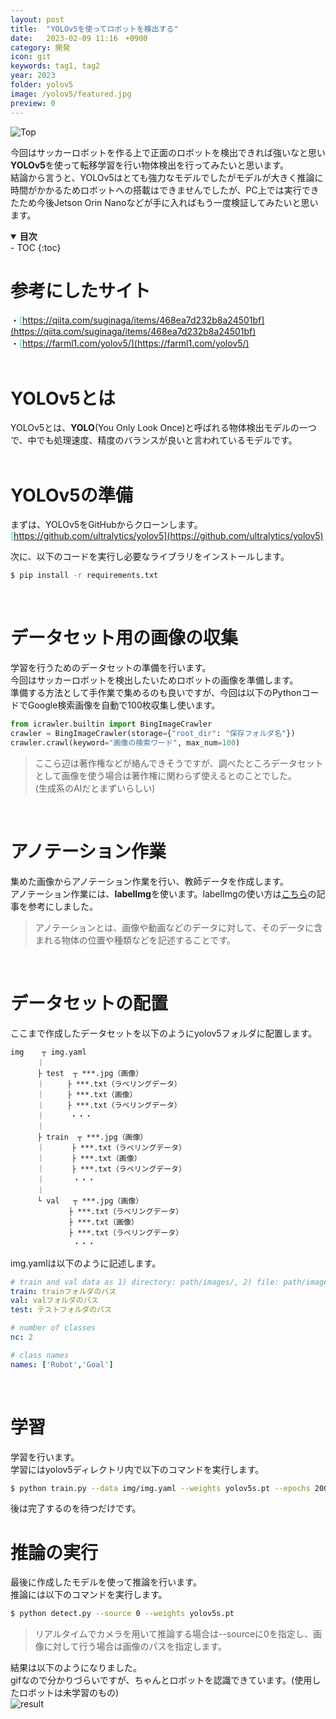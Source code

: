 ```yaml
---
layout: post
title:  "YOLOv5を使ってロボットを検出する"
date:   2023-02-09 11:16　+0900
category: 開発
icon: git
keywords: tag1, tag2
year: 2023
folder: yolov5
image: /yolov5/featured.jpg
preview: 0
---
```


![Top]({{site.baseurl}}/post-img/開発/yolov5/yolov5.gif)

今回はサッカーロボットを作る上で正面のロボットを検出できれば強いなと思い**YOLOv5**を使って転移学習を行い物体検出を行ってみたいと思います。<br>
結論から言うと、YOLOv5はとても強力なモデルでしたがモデルが大きく推論に時間がかかるためロボットへの搭載はできませんでしたが、PC上では実行できたため今後Jetson Orin Nanoなどが手に入ればもう一度検証してみたいと思います。

<details open markdown="block">
  <summary><b>目次</b></summary>
- TOC
{:toc}
</details>

# 参考にしたサイト
・<span style="color: #00FF66; ">[https://qiita.com/suginaga/items/468ea7d232b8a24501bf](https://qiita.com/suginaga/items/468ea7d232b8a24501bf)</span>
<br>
・<span style="color: #00FF66; ">[https://farml1.com/yolov5/](https://farml1.com/yolov5/)</span>
<br><br>

# YOLOv5とは
YOLOv5とは、**YOLO**(You Only Look Once)と呼ばれる物体検出モデルの一つで、中でも処理速度、精度のバランスが良いと言われているモデルです。<br>
<br>

# YOLOv5の準備
まずは、YOLOv5をGitHubからクローンします。<br>
<span style="color: #00FF66; ">[https://github.com/ultralytics/yolov5](https://github.com/ultralytics/yolov5)</span>
<br>

次に、以下のコードを実行し必要なライブラリをインストールします。<br>
```bash
$ pip install -r requirements.txt
```
<br>

# データセット用の画像の収集
学習を行うためのデータセットの準備を行います。<br>
今回はサッカーロボットを検出したいためロボットの画像を準備します。<br>
準備する方法として手作業で集めるのも良いですが、今回は以下のPythonコードでGoogle検索画像を自動で100枚収集し使います。<br>
```python
from icrawler.builtin import BingImageCrawler
crawler = BingImageCrawler(storage={"root_dir": "保存フォルダ名"})
crawler.crawl(keyword="画像の検索ワード", max_num=100)
```

> ここら辺は著作権などが絡んできそうですが、調べたところデータセットとして画像を使う場合は著作権に関わらず使えるとのことでした。<br>
(生成系のAIだとまずいらしい)<br>

<br>

# アノテーション作業
集めた画像からアノテーション作業を行い、教師データを作成します。<br>
アノテーション作業には、**labelImg**を使います。labelImgの使い方は<span style="color: #00FF66; ">[こちら](https://laid-back-scientist.com/labelimg)</span>の記事を参考にしました。<br>
> アノテーションとは、画像や動画などのデータに対して、そのデータに含まれる物体の位置や種類などを記述することです。<br>

<br>


# データセットの配置
ここまで作成したデータセットを以下のようにyolov5フォルダに配置します。<br>
```
img    ┬ img.yaml
　　　 ｜　
　　　 ├ test  ┬ ***.jpg（画像）
　　　 ｜　　　├ ***.txt（ラベリングデータ）
　　　 ｜　　　├ ***.txt（画像）
　　　 ｜　　　├ ***.txt（ラベリングデータ）
　　　 ｜　    ・・・
　　　 ｜　　　　　
　　　 ├ train  ┬ ***.jpg（画像）
　　　 ｜　　 　├ ***.txt（ラベリングデータ）
　　　 ｜　　　 ├ ***.txt（画像）
　　　 ｜　　　 ├ ***.txt（ラベリングデータ）
　　　 ｜　　   ・・・
　　　 ｜　　　　　
　　　 └ val   ┬ ***.jpg（画像）
　　　  　　　 ├ ***.txt（ラベリングデータ）
　　　  　 　　├ ***.txt（画像）
　　　  　　　 ├ ***.txt（ラベリングデータ）
　　　  　　　  ・・・
```

img.yamlは以下のように記述します。<br>
```yaml
# train and val data as 1) directory: path/images/, 2) file: path/images.txt, or 3) list: [path1/images/, path2/images/]
train: trainフォルダのパス
val: valフォルダのパス
test: テストフォルダのパス

# number of classes
nc: 2

# class names
names: ['Robot','Goal']
```
<br>

# 学習
学習を行います。<br>
学習にはyolov5ディレクトリ内で以下のコマンドを実行します。<br>
```bash
$ python train.py --data img/img.yaml --weights yolov5s.pt --epochs 200
```
後は完了するのを待つだけです。
<br>

# 推論の実行
最後に作成したモデルを使って推論を行います。<br>
推論には以下のコマンドを実行します。<br>
```bash
$ python detect.py --source 0 --weights yolov5s.pt
```
> リアルタイムでカメラを用いて推論する場合は--sourceに0を指定し、画像に対して行う場合は画像のパスを指定します。<br>

結果は以下のようになりました。<br>
gifなので分かりづらいですが、ちゃんとロボットを認識できています。(使用したロボットは未学習のもの)<br>
![result]({{site.baseurl}}/post-img/開発/yolov5/yolov5.gif)